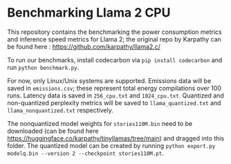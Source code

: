# Benchmarking Llama 2 CPU

This repository contains the benchmarking the power consumption metrics and inference speed metrics for Llama 2; the original repo by Karpathy can be found here : https://github.com/karpathy/llama2.c/ 

To run our benchmarks, install codecarbon via `pip install codecarbon` and run `python benchmark.py`. 

For now, only Linux/Unix systems are supported. Emissions data will be saved in `emissions.csv`; these represent total energy compilations over 100 runs. Latency data is saved in `256_cpu.txt` and `1024_cpu.txt`. Quantized and non-quantized perplexity metrics will be saved to `llama_quantized.txt` and `llama_nonquantized.txt` respectively.

The nonquantized model weights for `stories110M.bin` need to be downloaded (can be found here https://huggingface.co/karpathy/tinyllamas/tree/main) and dragged into this folder. The quantized model can be created by running `python export.py modelq.bin --version 2 --checkpoint stories110M.pt`.
